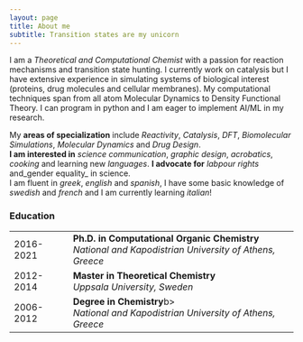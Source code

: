 ```yaml
---
layout: page
title: About me
subtitle: Transition states are my unicorn
---
```


I am a _Theoretical and Computational Chemist_ with a passion for reaction mechanisms and transition state hunting. I currently work on catalysis but I have extensive experience in simulating systems of biological interest (proteins, drug molecules and cellular membranes). My computational techniques span from all atom Molecular Dynamics to Density Functional Theory. I can program in python and I am eager to implement AI/ML in my research.  

My **areas of specialization** include _Reactivity_, _Catalysis_, _DFT_, _Biomolecular Simulations_, _Molecular Dynamics_ and _Drug Design_.  
**I am interested in** _science communication_, _graphic design_, _acrobatics_, _cooking_ and learning new _languages_. **I advocate for** _labpour rights_ and_gender equality_ in science.   
I am fluent in _greek_, _english_ and _spanish_, I have some basic knowledge of _swedish_ and _french_ and I am currently learning _italian_!


### Education

<table style="border-collapse: collapse; border: none;">
 <tr>
    <td>2016-2021</td>
    <td> <b> Ph.D. in Computational Organic Chemistry</b><br> <i>National and Kapodistrian University of Athens, Greece </i> </td>
 </tr>
 <tr>
    <td>2012-2014</td>
    <td> <b>Master in Theoretical Chemistry</b><br> <i>Uppsala University, Sweden </i></td>
 </tr>
 <tr>
    <td>2006-2012</td>
    <td><b>Degree in Chemistry</b>b><br> <i> National and Kapodistrian University of Athens, Greece</i> </td>
 </tr>

</table>

